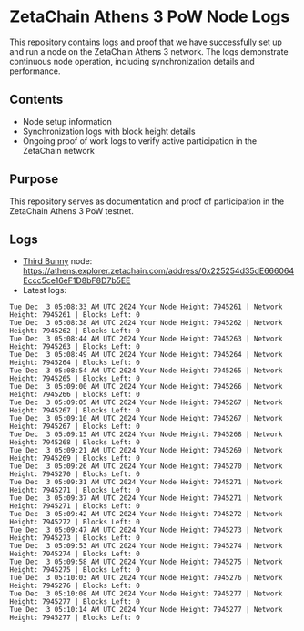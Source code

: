 # ZetaChain Athens 3 PoW Node Logs
This repository contains logs and proof that we have successfully set up and run a node on the ZetaChain Athens 3 network. The logs demonstrate continuous node operation, including synchronization details and performance.

## Contents
- Node setup information
- Synchronization logs with block height details
- Ongoing proof of work logs to verify active participation in the ZetaChain network

## Purpose
This repository serves as documentation and proof of participation in the ZetaChain Athens 3 PoW testnet.

## Logs

- [Third Bunny](https://thirdbunny.xyz/) node: https://athens.explorer.zetachain.com/address/0x225254d35dE666064Eccc5ce16eF1D8bF8D7b5EE
- Latest logs:
```
Tue Dec  3 05:08:33 AM UTC 2024 Your Node Height: 7945261 | Network Height: 7945261 | Blocks Left: 0
Tue Dec  3 05:08:38 AM UTC 2024 Your Node Height: 7945262 | Network Height: 7945262 | Blocks Left: 0
Tue Dec  3 05:08:44 AM UTC 2024 Your Node Height: 7945263 | Network Height: 7945263 | Blocks Left: 0
Tue Dec  3 05:08:49 AM UTC 2024 Your Node Height: 7945264 | Network Height: 7945264 | Blocks Left: 0
Tue Dec  3 05:08:54 AM UTC 2024 Your Node Height: 7945265 | Network Height: 7945265 | Blocks Left: 0
Tue Dec  3 05:09:00 AM UTC 2024 Your Node Height: 7945266 | Network Height: 7945266 | Blocks Left: 0
Tue Dec  3 05:09:05 AM UTC 2024 Your Node Height: 7945267 | Network Height: 7945267 | Blocks Left: 0
Tue Dec  3 05:09:10 AM UTC 2024 Your Node Height: 7945267 | Network Height: 7945267 | Blocks Left: 0
Tue Dec  3 05:09:15 AM UTC 2024 Your Node Height: 7945268 | Network Height: 7945268 | Blocks Left: 0
Tue Dec  3 05:09:21 AM UTC 2024 Your Node Height: 7945269 | Network Height: 7945269 | Blocks Left: 0
Tue Dec  3 05:09:26 AM UTC 2024 Your Node Height: 7945270 | Network Height: 7945270 | Blocks Left: 0
Tue Dec  3 05:09:31 AM UTC 2024 Your Node Height: 7945271 | Network Height: 7945271 | Blocks Left: 0
Tue Dec  3 05:09:37 AM UTC 2024 Your Node Height: 7945271 | Network Height: 7945271 | Blocks Left: 0
Tue Dec  3 05:09:42 AM UTC 2024 Your Node Height: 7945272 | Network Height: 7945272 | Blocks Left: 0
Tue Dec  3 05:09:47 AM UTC 2024 Your Node Height: 7945273 | Network Height: 7945273 | Blocks Left: 0
Tue Dec  3 05:09:53 AM UTC 2024 Your Node Height: 7945274 | Network Height: 7945274 | Blocks Left: 0
Tue Dec  3 05:09:58 AM UTC 2024 Your Node Height: 7945275 | Network Height: 7945275 | Blocks Left: 0
Tue Dec  3 05:10:03 AM UTC 2024 Your Node Height: 7945276 | Network Height: 7945276 | Blocks Left: 0
Tue Dec  3 05:10:08 AM UTC 2024 Your Node Height: 7945277 | Network Height: 7945277 | Blocks Left: 0
Tue Dec  3 05:10:14 AM UTC 2024 Your Node Height: 7945277 | Network Height: 7945277 | Blocks Left: 0
```
